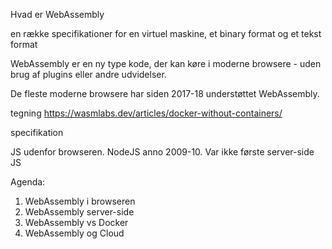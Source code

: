 Hvad er WebAssembly

en række specifikationer for en virtuel maskine, et binary format og et tekst format


WebAssembly er en ny type kode, der kan køre i moderne browsere - uden brug af plugins eller andre udvidelser.

De fleste moderne browsere har siden 2017-18 understøttet WebAssembly.

tegning
https://wasmlabs.dev/articles/docker-without-containers/


specifikation

JS udenfor browseren. NodeJS anno 2009-10. Var ikke første server-side JS 

Agenda:
1) WebAssembly i browseren
2) WebAssembly server-side
3) WebAssembly vs Docker
4) WebAssembly og Cloud

